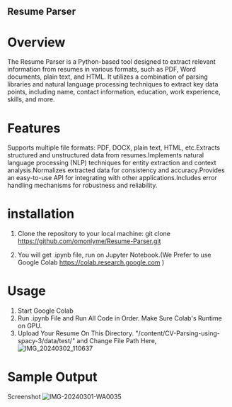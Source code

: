 ## Resume Parser 


# Overview
The Resume Parser is a Python-based tool designed to extract relevant information from resumes in various formats, such as PDF, Word documents, plain text, and HTML. It utilizes a combination of parsing libraries and natural language processing techniques to extract key data points, including name, contact information, education, work experience, skills, and more.


# Features
Supports multiple file formats: PDF, DOCX, plain text, HTML, etc.Extracts structured and unstructured data from resumes.Implements natural language processing (NLP) techniques for entity extraction and context analysis.Normalizes extracted data for consistency and accuracy.Provides an easy-to-use API for integrating with other applications.Includes error handling mechanisms for robustness and reliability.


# installation

1. Clone the repository to your local machine:
   git clone
   https://github.com/omonlyme/Resume-Parser.git

2. You will get .ipynb file, run on Jupyter Notebook.(We Prefer to use Google Colab https://colab.research.google.com )

# Usage

1. Start Google Colab
2. Run .ipynb File and Run All Code in Order. Make Sure Colab's Runtime on GPU.
3. Upload Your Resume On This Directory. "/content/CV-Parsing-using-spacy-3/data/test/" and Change File Path Here, 
![IMG_20240302_110637](https://github.com/omonlyme/ResumeParser/assets/62334945/15b46709-a5d0-466a-b645-f6ccf9ada0e5)

# Sample Output 

Screenshot
![IMG-20240301-WA0035](https://github.com/omonlyme/ResumeParser/assets/62334945/ebd3b62e-514b-41bf-9f1e-3b888be44bcd)
